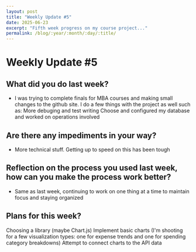 ```yaml
---
layout: post
title: "Weekly Update #5"
date: 2025-06-23
excerpt: "Fifth week progress on my course project..."
permalink: /blog/:year/:month/:day/:title/
---
```


# Weekly Update #5

## What did you do last week?
* I was trying to complete finals for MBA courses and making small changes to the github site. I do a few things with the project as well such as:
    More debuging and test writing
    Choose and configured my database and worked on operations involved

## Are there any impediments in your way?
* More technical stuff. Getting up to speed on this has been tough

## Reflection on the process you used last week, how can you make the process work better?
* Same as last week, continuing to work on one thing at a time to maintain focus and staying organized 

## Plans for this week?
Choosing a library (maybe Chart.js)
Implement basic charts (I'm shooting for a few visualization types: one for expense trends and one for spending category breakdowns)
Attempt to connect charts to the API data
